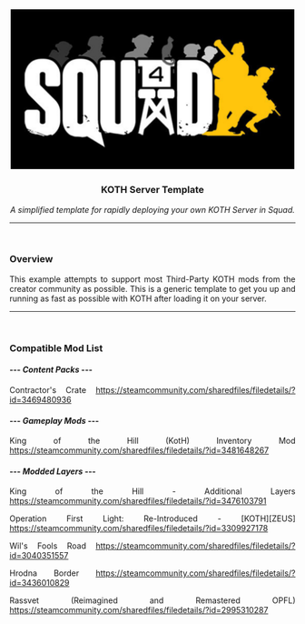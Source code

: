 <div align="center">

<img src="Logo/koth_banner.png" alt="Logo" width="500"/>

### KOTH Server Template
*A simplified template for rapidly deploying your own KOTH Server in Squad.*

---
</div align="center">
<br>
<div align="justify">
 
### Overview
This example attempts to support most Third-Party KOTH mods from the creator community as possible. This is a generic template to get you up and running as fast as possible with KOTH after loading it on your server.

---
</div align="center">
<br>
<div align="justify">
 
### Compatible Mod List
#### --- *Content Packs* ---
Contractor's Crate 
https://steamcommunity.com/sharedfiles/filedetails/?id=3469480936

#### --- *Gameplay Mods* ---
King of the Hill (KotH) Inventory Mod 
https://steamcommunity.com/sharedfiles/filedetails/?id=3481648267

#### --- *Modded Layers* ---
King of the Hill - Additional Layers
https://steamcommunity.com/sharedfiles/filedetails/?id=3476103791

Operation First Light: Re-Introduced - [KOTH][ZEUS]
https://steamcommunity.com/sharedfiles/filedetails/?id=3309927178

Wil's Fools Road
https://steamcommunity.com/sharedfiles/filedetails/?id=3040351557

Hrodna Border
https://steamcommunity.com/sharedfiles/filedetails/?id=3436010829

Rassvet  (Reimagined and Remastered OPFL)
https://steamcommunity.com/sharedfiles/filedetails/?id=2995310287
